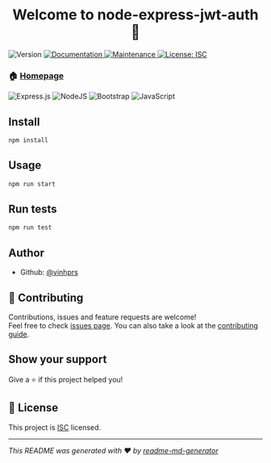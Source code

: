 <h1 align="center">Welcome to node-express-jwt-auth 👋</h1>

<p>
  <img alt="Version" src="https://img.shields.io/badge/version-1.0.0-blue.svg?cacheSeconds=2592000" />
  <a href="https://github.com/iamshaunjp/node-express-jwt-auth#readme" target="_blank">
    <img alt="Documentation" src="https://img.shields.io/badge/documentation-yes-brightgreen.svg" />
  </a>
  <a href="https://github.com/iamshaunjp/node-express-jwt-auth/graphs/commit-activity" target="_blank">
    <img alt="Maintenance" src="https://img.shields.io/badge/Maintained%3F-yes-green.svg" />
  </a>
  <a href="https://github.com/iamshaunjp/node-express-jwt-auth/blob/master/LICENSE" target="_blank">
    <img alt="License: ISC" src="https://img.shields.io/github/license/vinhprs/node-express-jwt-auth" />
  </a>
</p>

### 🏠 [Homepage](https://github.com/iamshaunjp/node-express-jwt-auth#readme)
![Express.js](https://img.shields.io/badge/express.js-%23404d59.svg?style=for-the-badge&logo=express&logoColor=%2361DAFB) ![NodeJS](https://img.shields.io/badge/node.js-6DA55F?style=for-the-badge&logo=node.js&logoColor=white) ![Bootstrap](https://img.shields.io/badge/bootstrap-%23563D7C.svg?style=for-the-badge&logo=bootstrap&logoColor=white) ![JavaScript](https://img.shields.io/badge/javascript-%23323330.svg?style=for-the-badge&logo=javascript&logoColor=%23F7DF1E)

## Install

```sh
npm install
```

## Usage

```sh
npm run start
```

## Run tests

```sh
npm run test
```

## Author

* Github: [@vinhprs](https://github.com/vinhprs)

## 🤝 Contributing

Contributions, issues and feature requests are welcome!<br />Feel free to check [issues page](https://github.com/iamshaunjp/node-express-jwt-auth/issues). You can also take a look at the [contributing guide](https://github.com/iamshaunjp/node-express-jwt-auth/blob/master/CONTRIBUTING.md).

## Show your support

Give a ⭐️ if this project helped you!

## 📝 License

This project is [ISC](https://github.com/iamshaunjp/node-express-jwt-auth/blob/master/LICENSE) licensed.

***
_This README was generated with ❤️ by [readme-md-generator](https://github.com/kefranabg/readme-md-generator)_
